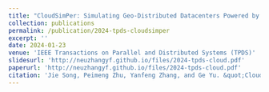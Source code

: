 ```yaml
---
title: "CloudSimPer: Simulating Geo-Distributed Datacenters Powered by Renewable Energy Mix"
collection: publications
permalink: /publication/2024-tpds-cloudsimper
excerpt: ''
date: 2024-01-23
venue: 'IEEE Transactions on Parallel and Distributed Systems (TPDS)'
slidesurl: 'http://neuzhangyf.github.io/files/2024-tpds-cloud.pdf'
paperurl: 'http://neuzhangyf.github.io/files/2024-tpds-cloud.pdf'
citation: 'Jie Song, Peimeng Zhu, Yanfeng Zhang, and Ge Yu. &quot;CloudSimPer: Simulating Geo-Distributed Datacenters Powered by Renewable Energy Mix.&quot; <i>IEEE Transactions on Parallel and Distributed Systems (TPDS)</i>, 35(4): 531-547, 2024.'
---
```

